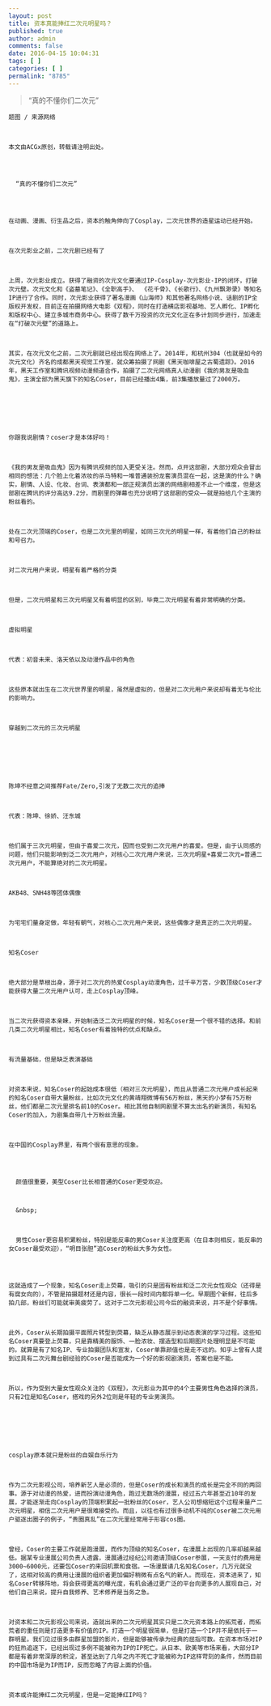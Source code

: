 ```yaml
---
layout: post
title: 资本真能捧红二次元明星吗？
published: true
author: admin
comments: false
date: 2016-04-15 10:04:31
tags: [ ]
categories: [ ]
permalink: "8785"
---
```

> “真的不懂你们二次元”


  
    
  
  
  
    题图 / 来源网络
  
  
  
    本文由ACGx原创，转载请注明出处。
  
  
  
    
      “真的不懂你们二次元”
    
  
  
  
    在动画、漫画、衍生品之后，资本的触角伸向了Cosplay，二次元世界的造星运动已经开始。
  
  
  
    在次元影业之前，二次元剧已经有了
  
  
  
    上周，次元影业成立。获得了融资的次元文化要通过IP-Cosplay-次元影业-IP的闭环，打破次元壁。次元文化和《盗墓笔记》、《全职高手》、 《花千骨》、《长歌行》、《九州飘渺录》等知名IP进行了合作。同时，次元影业获得了著名漫画《山海师》和其他著名网络小说、话剧的IP全版权开发权，目前正在拍摄网络大电影《双程》，同时在打造横店影视基地、艺人孵化、IP孵化和版权中心、建立多城市商务中心。获得了数千万投资的次元文化正在多计划同步进行，加速走在“打破次元壁”的道路上。
  
  
  
    其实，在次元文化之前，二次元剧就已经出现在网络上了。2014年，和杭州304（也就是如今的次元文化）齐名的成都黑天视觉工作室，就众筹拍摄了网剧《黑天咖啡屋之古蜀遗踪》。2016年，黑天工作室和腾讯视频动漫频道合作，拍摄了二次元网络真人动漫剧《我的男友是吸血鬼》，主演全部为黑天旗下的知名Coser，目前已经播出4集，前3集播放量过了2000万。
  
  
  
    
  
  
  
    你跟我说剧情？coser才是本体好吗！
  
  
  
    《我的男友是吸血鬼》因为有腾讯视频的加入更受关注。然而，点开这部剧，大部分观众会冒出相同的想法：几个脸上化着浓妆的杀马特和一堆普通装扮龙套演员混在一起，这是演的什么？确实，剧情、人设、化妆、台词、表演都和一部正规演员出演的网络剧相差不止一个维度，但是这部剧在腾讯的评分高达9.2分，而剧里的弹幕也充分说明了这部剧的受众——就是拍给几个主演的粉丝看的。
  
  
  
    处在二次元顶端的Coser，也是二次元里的明星，如同三次元的明星一样，有着他们自己的粉丝和号召力。
  
  
  
    对二次元用户来说，明星有着严格的分类
  
  
  
    但是，二次元明星和三次元明星又有着明显的区别，毕竟二次元明星有着非常明确的分类。
  
  
  
    虚拟明星
  
  
  
    代表：初音未来、洛天依以及动漫作品中的角色
  
  
  
    这些原本就出生在二次元世界里的明星，虽然是虚拟的，但是对二次元用户来说却有着无与伦比的影响力。
  
  
  
    穿越到二次元的三次元明星
  
  
  
    
  
  
  
    陈坤不经意之间推荐Fate/Zero,引发了无数二次元的追捧
  
  
  
    代表：陈坤、徐娇、汪东城
  
  
  
    他们属于三次元明星，但由于喜爱二次元，因而也受到二次元用户的喜爱。但是，由于认同感的问题，他们只能影响到泛二次元用户，对核心二次元用户来说，三次元明星+喜爱二次元=普通二次元用户，不能算绝对的二次元明星。
  
  
  
    AKB48、SNH48等团体偶像
  
  
  
    为宅宅们量身定做，年轻有朝气，对核心二次元用户来说，这些偶像才是真正的二次元明星。
  
  
  
    知名Coser
  
  
  
    绝大部分是草根出身，源于对二次元的热爱Cosplay动漫角色，过千辛万苦，少数顶级Coser才能获得大量二次元用户认可，走上Cosplay顶峰。
  
  
  
    当二次元获得资本亲睐，开始制造泛二次元明星的时候，知名Coser是一个很不错的选择。和前几类二次元明星相比，知名Coser有着独特的优点和缺点。
  
  
  
    有流量基础，但是缺乏表演基础
  
  
  
    对资本来说，知名Coser的起始成本很低（相对三次元明星），而且从普通二次元用户成长起来的知名Coser自带大量粉丝，比如次元文化的黄靖翔微博有56万粉丝，黑天的小梦有75万粉丝，他们都是二次元里排名前10的Coser。相比其他自制网剧里不算太出名的新演员，有知名Coser的加入，为剧集自带几十万粉丝流量。
  
  
  
    在中国的Cosplay界里，有两个很有意思的现象。
  
  
  
    
      颜值很重要，美型Coser比长相普通的Coser更受欢迎。
    
    
    
      &nbsp;
    
    
    
      男性Coser更容易积累粉丝，特别是能反串的男Coser关注度更高（在日本则相反，能反串的女Coser最受欢迎），“明目张胆”追Coser的粉丝大多为女性。
    
  
  
  
    这就造成了一个现象，知名Coser走上荧幕，吸引的只是固有粉丝和泛二次元女性观众（还得是有腐女向的），不管是拍摄题材还是内容，很长一段时间内都将单一化。早期图个新鲜，往后多拍几部，粉丝们可能就审美疲劳了。这对于二次元影视公司今后的融资来说，并不是个好事情。
  
  
  
    此外，Coser从长期拍摄平面照片转型到荧幕，缺乏从静态展示到动态表演的学习过程。这些知名Coser真要登上荧幕，只是靠精美的服饰、一脸浓妆、摆造型和后期图片处理明显是不可能的。就算是有了知名IP、专业拍摄团队和宣发，Coser单靠颜值也是走不远的。知乎上曾有人提到过具有二次元舞台剧经验的Coser是否能成为一个好的影视剧演员，答案也是不能。
  
  
  
    所以，作为受到大量女性观众关注的《双程》，次元影业为其中的4个主要男性角色选择的演员，只有2位是知名Coser，搭戏的另外2位则是年轻的专业男演员。
  
  
  
    
  
  
  
    cosplay原本就只是粉丝的自娱自乐行为
  
  
  
    作为二次元影视公司，培养新艺人是必须的，但是Coser的成长和演员的成长是完全不同的两回事。源于对动漫的热爱，进而扮演动漫角色，跑过无数场的漫展，经过五六年甚至近10年的发展，才能逐渐走向Cosplay的顶端积累起一批粉丝的Coser，艺人公司想缩短这个过程来量产二次元明星，相信二次元用户是很难接受的。而且，以往也有过很多动机不纯的Coser被二次元用户驱逐出圈子的例子，“贵圈真乱”在二次元里经常用于形容cos圈。
  
  
  
    曾经，Coser的主要工作就是跑漫展，而作为顶级的知名Coser，在漫展上出现的几率却越来越低。据某专业漫展公司负责人透露，漫展通过经纪公司邀请顶级Coser参展，一天支付的费用是3000~6000元，还要包Coser的来回机票和食宿。一场漫展请几名知名Coser，几万元就没了，这相对较高的费用让漫展的组织者更加偏好稍微有点名气的新人。而现在，资本进来了，知名Coser转移阵地，将会获得更高的曝光度，有机会通过更广泛的平台向更多的人展现自己，对他们自己来说，提升自我修养、艺术修养是当务之急。
  
  
  
    对资本和二次元影视公司来说，造就出来的二次元明星其实只是二次元资本路上的拓荒者，而拓荒者的重任则是打造更多有价值的IP。打造一个明星很简单，但是打造一个IP并不是依托于一群明星。我们见过很多由群星加盟的影片，但是能够被传承为经典的屈指可数。在资本市场对IP的狂热追逐下，已经出现过多例不能被称为IP的IP死亡。从日本、欧美等市场来看，大部分IP都是有着非常深厚的积淀，甚至达到了几年之内不死亡才能被称为IP这样苛刻的条件，然而目前的中国市场是为IP而IP，反而忽略了内容上面的价值。
  
  
  
    资本或许能捧红二次元明星，但是一定能捧红IP吗？
  

